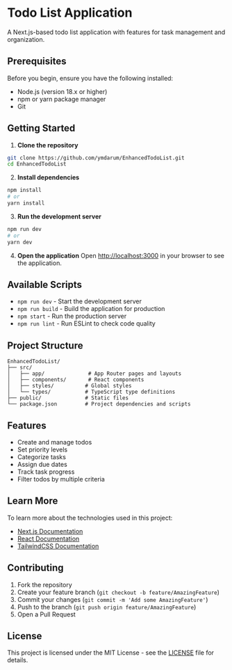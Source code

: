 # Todo List Application

A Next.js-based todo list application with features for task management and organization.

## Prerequisites

Before you begin, ensure you have the following installed:
- Node.js (version 18.x or higher)
- npm or yarn package manager
- Git

## Getting Started

1. **Clone the repository**
```bash
git clone https://github.com/ymdarum/EnhancedTodoList.git
cd EnhancedTodoList
```

2. **Install dependencies**
```bash
npm install
# or
yarn install
```

3. **Run the development server**
```bash
npm run dev
# or
yarn dev
```

4. **Open the application**
Open [http://localhost:3000](http://localhost:3000) in your browser to see the application.

## Available Scripts

- `npm run dev` - Start the development server
- `npm run build` - Build the application for production
- `npm start` - Run the production server
- `npm run lint` - Run ESLint to check code quality

## Project Structure
```
EnhancedTodoList/
├── src/
│   ├── app/              # App Router pages and layouts
│   ├── components/       # React components
│   ├── styles/          # Global styles
│   └── types/           # TypeScript type definitions
├── public/              # Static files
└── package.json         # Project dependencies and scripts
```

## Features
- Create and manage todos
- Set priority levels
- Categorize tasks
- Assign due dates
- Track task progress
- Filter todos by multiple criteria

## Learn More

To learn more about the technologies used in this project:

- [Next.js Documentation](https://nextjs.org/docs)
- [React Documentation](https://reactjs.org/)
- [TailwindCSS Documentation](https://tailwindcss.com/docs)

## Contributing

1. Fork the repository
2. Create your feature branch (`git checkout -b feature/AmazingFeature`)
3. Commit your changes (`git commit -m 'Add some AmazingFeature'`)
4. Push to the branch (`git push origin feature/AmazingFeature`)
5. Open a Pull Request

## License

This project is licensed under the MIT License - see the [LICENSE](LICENSE) file for details.
